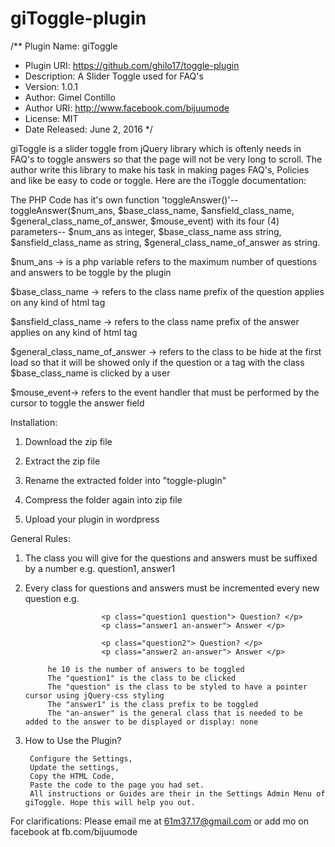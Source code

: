 # giToggle-plugin


/** Plugin Name: giToggle
* Plugin URI: https://github.com/ghilo17/toggle-plugin
* Description: A Slider Toggle used for FAQ's
* Version: 1.0.1
* Author: Gimel Contillo
* Author URI: http://www.facebook.com/bijuumode
* License: MIT
* Date Released: June 2, 2016
*/

giToggle is a slider toggle from jQuery library which is oftenly needs in FAQ's to toggle answers so that the page will not be very long to scroll.
The author write this library to make his task in making pages FAQ's, Policies and like be easy to code or toggle.
Here are the iToggle documentation:

The PHP Code has it's own function 'toggleAnswer()'--toggleAnswer($num_ans, $base_class_name, $ansfield_class_name, $general_class_name_of_answer, $mouse_event)
with its four (4) parameters-- $num_ans as integer, $base_class_name ass string, $ansfield_class_name as string, $general_class_name_of_answer as string.


$num_ans -> is a php variable refers to the maximum number of questions and answers to be toggle by the plugin

$base_class_name -> refers to the class name prefix of the question applies on any kind of html tag

$ansfield_class_name -> refers to the class name prefix of the answer applies on any kind of html tag

$general_class_name_of_answer -> refers to the class to be hide at the first load so that it will be showed only if the question or a tag with the class $base_class_name is clicked by a user

$mouse_event-> refers to the event handler that must be performed by the cursor to toggle the answer field

Installation:
1. Download the zip file

2. Extract the zip file

3. Rename the extracted folder into "toggle-plugin"

4. Compress the folder again into zip file

5. Upload your plugin in wordpress

General Rules:

1. The class you will give for the questions and answers must be suffixed by a number e.g. question1, answer1

2. Every class for questions and answers must be incremented every new question e.g. 
						
						<p class="question1 question"> Question? </p>
						<p class="answer1 an-answer"> Answer </p>

						<p class="question2"> Question? </p>
						<p class="answer2 an-answer"> Answer </p>
						
			he 10 is the number of answers to be toggled
			The "question1" is the class to be clicked
			The "question" is the class to be styled to have a pointer cursor using jQuery-css styling 
			The "answer1" is the class prefix to be toggled
			The "an-answer" is the general class that is needed to be added to the answer to be displayed or display: none

3. How to Use the Plugin?

		Configure the Settings, 
		Update the settings,
		Copy the HTML Code,
		Paste the code to the page you had set.
		All instructions or Guides are their in the Settings Admin Menu of giToggle. Hope this will help you out.



For clarifications: Please email me at 61m37.17@gmail.com or add mo on facebook at fb.com/bijuumode

